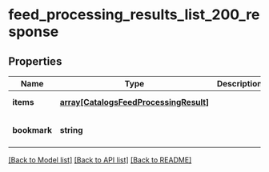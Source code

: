 # feed_processing_results_list_200_response

## Properties
Name | Type | Description | Notes
------------ | ------------- | ------------- | -------------
**items** | [**array[CatalogsFeedProcessingResult]**](CatalogsFeedProcessingResult.md) |  | [default to null]
**bookmark** | **string** |  | [optional] [default to null]

[[Back to Model list]](../README.md#documentation-for-models) [[Back to API list]](../README.md#documentation-for-api-endpoints) [[Back to README]](../README.md)


